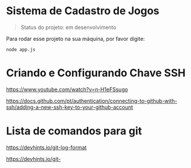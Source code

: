 <h1>Sistema de Cadastro de Jogos</h1>

> Status do projeto: em desenvolvimento

Para rodar esse projeto na sua máquina, por favor digite:

```
node app.js
```

# Criando e Configurando Chave SSH

https://www.youtube.com/watch?v=n-H1eFSsugo

https://docs.github.com/pt/authentication/connecting-to-github-with-ssh/adding-a-new-ssh-key-to-your-github-account


# Lista de comandos para git

https://devhints.io/git-log-format

https://devhints.io/git-



